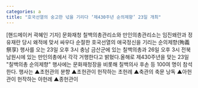 ```yaml
---
categories: a
title: "호국선열의 숭고한 넋을 기리다 ‘제430주년 순의제향’ 23일 개최"
---
```

[핸드메이커 곽혜인 기자] 문화재청 칠백의총관리소와 만인의총관리소는 임진왜란과 정유재란 당시 왜적에 맞서 싸우다 순절한 호국선열의 애국정신을 기리는 순의제향(殉義祭享) 행사를 오는 23일 오후 3시 충남 금산군에 있는 칠백의총과 26일 오후 3시 전북 남원시에 있는 만인의총에서 각각 거행한다고 밝혔다.올해로 제430주년을 맞는 23일 "칠백의총 순의제향" 행사에는 문화재청장을 비롯해 칠백의사 후손 등 100여 명이 참석한다. 행사는 ▲초헌관의 분향 ▲초헌관이 헌작하는 초헌례 ▲축관의 축문 낭독 ▲아헌관이 헌작하는 아헌례 ▲종헌관이